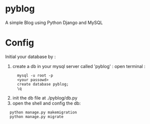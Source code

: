 # pyblog
A simple Blog using Python Django and MySQL  

# Config 
Initial your database by :
  1) create a db in your mysql server called 'pyblog' : 
    open terminal :
      ```
        mysql -u root -p 
        <your passowd>
        create database pyblog;
        \q
      ```
  2) init the db file at ./pyblog/db.py
  3) open the shell and config the db:
  ```
    python manage.py makemigration
    python manage.py migrate
  ```

